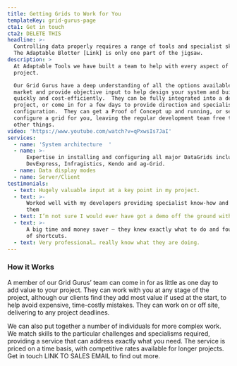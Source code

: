 ```yaml
---
title: Getting Grids to Work for You
templateKey: grid-gurus-page
cta1: Get in touch
cta2: DELETE THIS
headline: >-
  Controlling data properly requires a range of tools and specialist skills. 
  The Adaptable Blotter [Link] is only one part of the jigsaw. 
description: >
  At Adaptable Tools we have built a team to help with every aspect of your data
  project. 

  Our Grid Gurus have a deep understanding of all the options available in the
  market and provide objective input to help design your system and build it
  quickly and cost-efficiently.  They can be fully integrated into a development
  project, or come in for a few days to provide direction and specialist
  configuration.  They can get a Proof of Concept up and running, or set up and
  configure a grid for you, leaving the regular development team free to do
  other things. 
video: 'https://www.youtube.com/watch?v=qPxwsIs7JaI'
services:
  - name: 'System architecture  '
  - name: >-
      Expertise in installing and configuring all major DataGrids including
      DevExpress, Infragistics, Kendo and ag-Grid. 
  - name: Data display modes
  - name: Server/Client
testimonials:
  - text: Hugely valuable input at a key point in my project.
  - text: >-
      Worked well with my developers providing specialist know-how and training
      them
  - text: I’m not sure I would ever have got a demo off the ground without them
  - text: >-
      A big time and money saver – they knew exactly what to do and found lots
      of shortcuts.
  - text: Very professional… really know what they are doing.
---
```

### How it Works

A member of our Grid Gurus’ team can come in for as little as one day to add value to your project.  They can work with you at any stage of the project, although our clients find they add most value if used at the start, to help avoid expensive, time-costly mistakes. They can work on or off site, delivering to any project deadlines.  We can also put together a number of individuals for more complex work.  We match skills to the particular challenges and specialisms required, providing a service that can address exactly what you need.  The service is priced on a time basis, with competitive rates available for longer projects.  Get in touch LINK TO SALES EMAIL to find out more.
